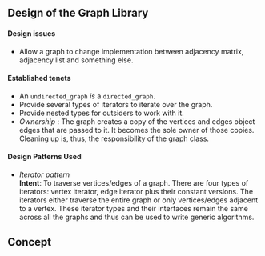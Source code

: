 
## Design of the Graph Library

#### Design issues
* Allow a graph to change implementation between adjacency matrix, adjacency list and something else.


#### Established tenets

* An `undirected_graph` _is_ a `directed_graph`.
* Provide several types of iterators to iterate over the graph.
* Provide nested types for outsiders to work with it.
* _Ownership_ : The graph creates a copy of the vertices and edges object edges that are passed to it. It becomes the sole owner of those copies. Cleaning up is, thus, the responsibility of the graph class.

#### Design Patterns Used
* _Iterator pattern_ <br>
__Intent__: To traverse vertices/edges of a graph. There are four types of iterators: vertex iterator, edge iterator plus their constant versions. The iterators either traverse the entire graph or only vertices/edges adjacent to a vertex. These iterator types and their interfaces remain the same across all the graphs and thus can be used to write generic algorithms.



## Concept
